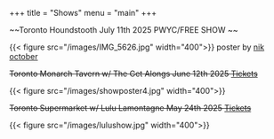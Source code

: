 +++
title = "Shows"
menu = "main"
+++


~~Toronto Houndstooth July 11th 2025 PWYC/FREE SHOW ~~

{{< figure src="/images/IMG_5626.jpg" width="400">}}
poster by [nik october](https://nikoctober.com/)

~~Toronto Monarch Tavern w/ The Get Alongs June 12th 2025 [Tickets](https://www.eventbrite.ca/e/haunt-release-show-tickets-1354303651679?utm-campaign=social&utm-content=attendeeshare&utm-medium=discovery&utm-term=listing&utm-source=cp&aff=ebdsshcopyurl)~~

{{< figure src="/images/showposter4.jpg" width="400">}}

~~Toronto Supermarket w/ Lulu Lamontagne May 24th 2025 [Tickets](https://www.ticketweb.ca/event/lulu-lamontagne-w-jaeger-supermarket-tickets/14429603?fbclid=PAZXh0bgNhZW0CMTEAAaf8xhaS-qNclvdDvy1mPfxZEcAVgjVHIzcgZaTUyC7ZqkhThbHL2OGHj-Bk2Q_aem_8PWW9OFJJLGq7C_Nx_nOJA)~~

{{< figure src="/images/lulushow.jpg" width="400">}}

